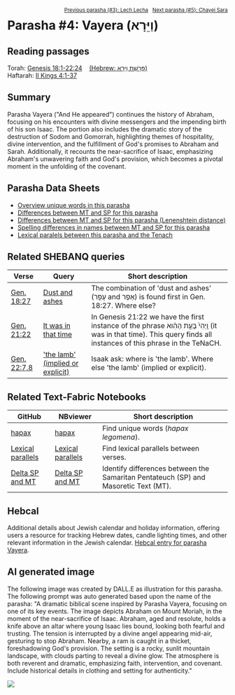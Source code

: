 <span style="float: right;"><sup><a href="../03%20-%20Lech%20Lecha">Previous parasha (#3): Lech Lecha</a> &nbsp;&nbsp;<a href="../05%20-%20Chayei%20Sara">Next parasha (#5): Chayei Sara</a></sup></span>
# Parasha #4: Vayera (וַיֵּרָא) <a name="start"></a> 

## Reading passages

Torah: <a href="https://www.stepbible.org/?q=version=NASB2020|reference=Gen.18:1-22:24&options=HNVUG" target="_blank">Genesis 18:1-22:24</a> &nbsp;&nbsp; <a href="https://tikkun.io/#/p/vayera" target="_blank">(Hebrew: פָּרָשַׁת וַיֵּרָא)</a><br>
Haftarah: <a href="https://www.stepbible.org/?q=version=NASB2020|reference=2Kgs.4:1-37&options=HNVUG" target="_blank">II Kings 4:1-37</a>

## Summary

Parasha Vayera ("And He appeared") continues the history of Abraham, focusing on his encounters with divine messengers and the impending birth of his son Isaac. The portion also includes the dramatic story of the destruction of Sodom and Gomorrah, highlighting themes of hospitality, divine intervention, and the fulfillment of God's promises to Abraham and Sarah. Additionally, it recounts the near-sacrifice of Isaac, emphasizing Abraham's unwavering faith and God's provision, which becomes a pivotal moment in the unfolding of the covenant.

## Parasha Data Sheets

<ul><li><a href="https://tonyjurg.github.io/Parashot/WeeklyParasha/04%20-%20Vayera/hapax_legomena(Vayera).html" target="_blank">Overview unique words in this parasha</a>
</li><li><a href="https://tonyjurg.github.io/Parashot/WeeklyParasha/04%20-%20Vayera/differences_MT_SP(Vayera).html" target="_blank">Differences between MT and SP for this parasha</a>
</li><li><a href="https://tonyjurg.github.io/Parashot/WeeklyParasha/04%20-%20Vayera/levenshtein_differences_MT_SP(Vayera).html" target="_blank">Differences between MT and SP for this parasha (Lenenshtein distance)</a>
</li><li><a href="https://tonyjurg.github.io/Parashot/WeeklyParasha/04%20-%20Vayera/spelling_differences_SP_MT(NVayera).html" target="_blank">Spelling differences in names between MT and SP for this parasha</a>
</li><li><a href="https://tonyjurg.github.io/Parashot/WeeklyParasha/04%20-%20Vayera/lexical_parallels(Vayera).html" target="_blank">Lexical paralels between this parasha and the Tenach</a>
</li></ul>

## Related SHEBANQ queries

Verse | Query | Short description
--- | --- | ---
<a href="https://www.stepbible.org/?q=version=NASB2020\|reference=Gen.18:27&options=HNVUG" target="_blank">Gen. 18:27 </a> | <a href="https://shebanq.ancient-data.org/hebrew/text?iid=5556&version=2021&page=1&mr=r&qw=q" target="_blank">Dust and ashes</a> | The combination of 'dust and ashes' (עָפָר and אֵפֶר) is found first in Gen. 18:27. Where else?
<a href="https://www.stepbible.org/?q=version=NASB2020\|reference=Gen.21:22&options=HNVUG" target="_blank">Gen. 21:22</a> | <a href="https://shebanq.ancient-data.org/hebrew/text?iid=5997&version=2021&page=1&mr=r&qw=q" target="_blank">It was in that time</a> |  In Genesis 21:22 we have the first instance of the phrase וַֽיְהִי֙ בָּעֵ֣ת הַהִ֔וא (it was in that time). This query finds all instances of this phrase in the TeNaCH. 
<a href="https://www.stepbible.org/?q=version=NASB2020\|reference=Gen.22:7-8&options=HNVUG" target="_blank">Gen. 22:7,8</a> | <a href="https://shebanq.ancient-data.org/hebrew/text?iid=6871	&version=2021&page=1&mr=r&qw=q" target="_blank">'the lamb' (implied or explicit)</a> |  Isaak ask: where is 'the lamb'. Where else 'the lamb' (implied or explicit).


## Related Text-Fabric Notebooks

GitHub | NBviewer | Short description
---|---|---
<a href="https://github.com/tonyjurg/Parashot/blob/main/WeeklyParasha/04%20-%20Vayera/hapax.ipynb" target="_blank">hapax</a> | <a href="https://nbviewer.org/github/tonyjurg/Parashot/blob/main/WeeklyParasha/04%20-%20Vayera/hapax.ipynb" target="_blank">hapax</a> | Find unique words (*hapax legomena*).
<a href="https://github.com/tonyjurg/Parashot/blob/main/WeeklyParasha/04%20-%20Vayera/lexical_parallels.ipynb" target="_blank">Lexical parallels</a> | <a href="https://nbviewer.org/github/tonyjurg/Parashot/blob/main/WeeklyParasha/04%20-%20Vayera/lexical_parallels.ipynb" target="_blank">Lexical parallels</a>| Find lexical parallels between verses.
<a href="https://github.com/tonyjurg/Parashot/blob/main/WeeklyParasha/04%20-%20Vayera/delta_mt_and_sp.ipynb" target="_blank">Delta SP and MT</a> | <a href="https://nbviewer.org/github/tonyjurg/Parashot/blob/main/WeeklyParasha/04%20-%20Vayera/delta_mt_and_sp.ipynb" target="_blank">Delta SP and MT</a>| Identify differences between the Samaritan Pentateuch (SP) and Masoretic Text (MT).

## Hebcal

Additional details about Jewish calendar and holiday information, offering users a resource for tracking Hebrew dates, candle lighting times, and other relevant information in the Jewish calendar. <a href="https://www.hebcal.com/sedrot/vayera" target="_blank">Hebcal entry for parasha Vayera</a>.

## AI generated image

The following image was created by DALL.E as illustration for this parasha. The following prompt was auto generated based upon the name of the parasha: "A dramatic biblical scene inspired by Parasha Vayera, focusing on one of its key events. The image depicts Abraham on Mount Moriah, in the moment of the near-sacrifice of Isaac. Abraham, aged and resolute, holds a knife above an altar where young Isaac lies bound, looking both fearful and trusting. The tension is interrupted by a divine angel appearing mid-air, gesturing to stop Abraham. Nearby, a ram is caught in a thicket, foreshadowing God's provision. The setting is a rocky, sunlit mountain landscape, with clouds parting to reveal a divine glow. The atmosphere is both reverent and dramatic, emphasizing faith, intervention, and covenant. Include historical details in clothing and setting for authenticity."

<img src="images/DALL·E%20biblical%20scene%20inspired%20by%20Parasha%20Vayera.jpg">

